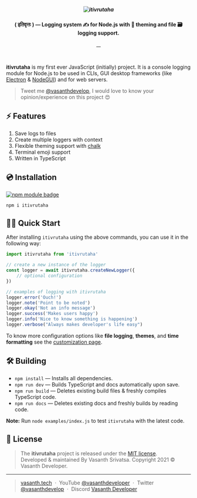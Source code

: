 <h5 align="center">
    <img src="https://github.com/vasanthdeveloper/itivrutaha/blob/designs/header.png?raw=true" alt="itivrutaha">
</h5>
<p align="center"><strong>( इतिवृत्तः ) — Logging system ✍ for Node.js with 🍬 theming and file 🗃 logging support.</strong></p>
<p align="center">
    <a target="_blank" rel="noopener" href="https://www.npmjs.com/package/itivrutaha">
        <img src="https://img.shields.io/npm/v/itivrutaha.svg?style=flat-square" alt="">
    </a>
    <a target="_blank" rel="noopener" href="https://www.npmjs.com/package/itivrutaha?activeTab=versions">
        <img src="https://img.shields.io/npm/dm/itivrutaha.svg?style=flat-square" alt="">
    </a>
    <a href="https://github.com/vasanthdeveloper/itivrutaha/issues">
        <img src="https://img.shields.io/github/issues/vasanthdeveloper/itivrutaha.svg?style=flat-square" alt="">
    </a>
    <a href="https://github.com/vasanthdeveloper/itivrutaha/commits/main">
        <img src="https://img.shields.io/github/last-commit/vasanthdeveloper/itivrutaha.svg?style=flat-square"
            alt="">
    </a>
</p>
<br>

<!-- header -->

**itivrutaha** is my first ever JavaScript (initially) project. It is a console logging module for Node.js to be used in CLIs, GUI desktop frameworks (like <a href="https://github.com/electron/electron" target="_blank" rel="noopener">Electron</a> & <a href="https://github.com/nodegui/nodegui" target="_blank" rel="noopener">NodeGUI</a>) and for web servers.

> Tweet me <a target="_blank" rel="noopener" href="https://vas.cx/twitter">@vasanthdevelop</a>, I would love to know your opinion/experience on this project 😍

## ⚡️ Features

1. Save logs to files
2. Create multiple loggers with context
3. Flexible theming support with <a href="https://www.npmjs.com/package/chalk" target="_blank" rel="noopener">chalk</a>
4. Terminal emoji support
5. Written in TypeScript

## 💿 Installation
<a href="https://www.npmjs.com/package/itivrutaha"><img src="https://nodei.co/npm/itivrutaha.png?downloads=true&downloadRank=true&stars=true" alt="npm module badge"></a>
```
npm i itivrutaha
```

## 🚴‍♂️ Quick Start
After installing `itivrutaha` using the above commands, you can use it in the following way:

```javascript
import itivrutaha from 'itivrutaha'

// create a new instance of the logger
const logger = await itivrutaha.createNewLogger({
    // optional configuration
})

// examples of logging with itivrutaha
logger.error('Ouch!')
logger.note('Point to be noted')
logger.okay('Not an info message')
logger.success('Makes users happy')
logger.info('Nice to know something is happening')
logger.verbose("Always makes developer's life easy")
```

To know more configuration options like **file logging**, **themes**, and **time formatting** see the [customization page](docs/Customization.md).

## 🛠 Building

* `npm install` — Installs all dependencies.
* `npm run dev` — Builds TypeScript and docs automatically upon save.
* `npm run build` — Deletes existing build files & freshly compiles TypeScript code.
* `npm run docs` — Deletes existing docs and freshly builds by reading code.

**Note:** Run `node examples/index.js` to test `itivrutaha` with the latest code.

<!-- footer -->

## 📰 License
> The **itivrutaha** project is released under the [MIT license](https://github.com/vasanthdeveloper/itivrutaha/blob/main/LICENSE.md). <br> Developed &amp; maintained By Vasanth Srivatsa. Copyright 2021 © Vasanth Developer.
<hr>

> <a href="https://vasanth.tech" target="_blank" rel="noopener">vasanth.tech</a> &nbsp;&middot;&nbsp;
> YouTube <a href="https://vas.cx/videos" target="_blank" rel="noopener">@vasanthdeveloper</a> &nbsp;&middot;&nbsp;
> Twitter <a href="https://vas.cx/twitter" target="_blank" rel="noopener">@vasanthdevelop</a> &nbsp;&middot;&nbsp;
> Discord <a href="https://vas.cx/discord" target="_blank" rel="noopener">Vasanth Developer</a>